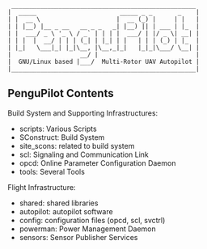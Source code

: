      ___________________________________________________
    |  _____                       _____ _ _       _    |
    | |  __ \                     |  __ (_) |     | |   |
    | | |__) |__ _ __   __ _ _   _| |__) || | ___ | |_  |
    | |  ___/ _ \ '_ \ / _` | | | |  ___/ | |/ _ \| __| |
    | | |  |  __/ | | | (_| | |_| | |   | | | (_) | |_  |
    | |_|   \___|_| |_|\__, |\__,_|_|   |_|_|\___/ \__| |
    |                   __/ |                           |
    |  GNU/Linux based |___/  Multi-Rotor UAV Autopilot |
    |___________________________________________________|


PenguPilot Contents
-------------------

Build System and Supporting Infrastructures:

- scripts: Various Scripts
- SConstruct: Build System
- site\_scons: related to build system
- scl: Signaling and Communication Link
- opcd: Online Parameter Configuration Daemon
- tools: Several Tools 

Flight Infrastructure:
- shared: shared libraries
- autopilot: autopilot software
- config: configuration files (opcd, scl, svctrl)
- powerman: Power Management Daemon
- sensors: Sensor Publisher Services


